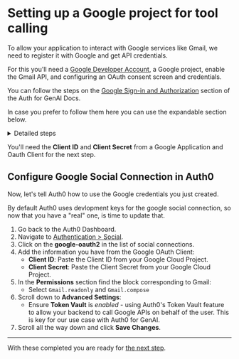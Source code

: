 # Setting up a Google project for tool calling

To allow your application to interact with Google services like Gmail, we need to register it with Google and get API credentials.

For this you'll need a [Google Developer Account](https://console.developers.google.com/), a Google project, enable the Gmail API, and configuring an OAuth consent screen and credentials.

You can follow the steps on the [Google Sign-in and Authorization](https://auth0.com/ai/docs/google-sign-in-and-auth) section of the Auth for GenAI Docs.

In case you prefer to follow them here you can use the expandable section below.

<details>

<summary>Detailed steps</summary>

## Setting up a Google Project

First create and setup the Google Project, then enable the Gmail API:

1. Go to [Google Cloud Console](https://console.developers.google.com/) and create a new project or select an existing one.
![](images/03-1-google-project-creation.png)
2. Go to the [Gmail API](https://console.cloud.google.com/apis/library/gmail.googleapis.com) and enable it.
    * Make sure your project is selected at the top left corner

    ![](images/03-2-gmail-api.png)

Then you need to configure the Application:

1. Go to the [Google Auth Platform](https://console.cloud.google.com/auth/overview) and create the app:
![](images/03-3-consent-screen-configuration-initial.png)
    1. Click **Get Started**
    1. Create an App:
        * **App Name**: dev_day
        * **User support email**: choose your preferred email.
        * Click **Next**
    1. Select your Audience
        * Choose **External**
    1. Set the Contact Information:
        * You can type your email
    1. Finish:
        * Agree and Create

2. Now go to **Branding** on the left hand side menu:
    * Under **Authorized domains**, enter `auth0.com`

3. Go to **Audience** on the left hand side menu:
    * In _Test Users_, you can add the email addresses you want to use for testing.
    * Test users must be valid Gmail Accounts.

4. Finally, on **Data Access** add the GMail scope:
    * Filter for Gmail and select the scopes:
        * `.../auth/gmail.readonly` - to read emails
        * `.../auth/gmail.compose` - to draft and send emails
        * `.../auth/gmail.modify` - for more advanced operations like marking as read

        ![](images/03-4-scopes-filtered.png)
    * Scroll to the bottom and click **Update**. 
    * You should see something like this after the update:
    ![](images/03-5-scopes-selected.png)

5. Click **Save**.

Finally is time to setup the OAuth Client in Google:

1. Start copying your Auth0 Domain:
    * Go to the Auth0 Dashboard under your [Tentant Settings](https://manage.auth0.com/#/tenant/general)
    * Copy the tentant name and region 
2. Go to [the Google Auth Platform under the Clients section](https://console.cloud.google.com/auth/clients).
    * Click the three dots and then "**+ Create Client**".
    
    ![](images/03-6-oauth-client-creation-option.png)
    * **Application type**: Select "*Web application*".

    ![](images/03-6-app-type.png)
    * **Name**: Give it a name, e.g., "*Assistant0 Web Client*".
    * Authorized JavaScript origins: 
        * Add your **Auth0 Domain**: https://<YOUR_AUTH0_DOMAIN> (e.g., https://your-tenant.region.auth0.com).
    * Authorized redirect URIs:
        * Add your **Auth0 Callback URL**: https://<YOUR_AUTH0_DOMAIN>/login/callback.
    
    ![](images/03-8-google-oauth-client-creation.png)
    * Click **Create**.
* You'll now see your **Client ID** and **Client Secret**. Copy these and make sure not to lose them or share them. You'll need them to configure the Google social connection in Auth0.
![](images/03-9-client-creation-client-id-client-secret.png)

With these steps, your Google Cloud Project is ready, and you have the Client ID and Secret. Next, we'll configure Auth0.

</details>

You'll need the **Client ID** and **Client Secret** from a Google Application and Oauth Client for the next step.

## Configure Google Social Connection in Auth0

Now, let's tell Auth0 how to use the Google credentials you just created.

By default Auth0 uses devlopment keys for the google social connection, so now that you have a "real" one, is time to update that.

1. Go back to the Auth0 Dashboard.
2. Navigate to [Authentication > Social](https://manage.auth0.com/#/connections/social).
3. Click on the **google-oauth2** in the list of social connections.
4. Add the information you have from the Google OAuth Client:
    * **Client ID**: Paste the Client ID from your Google Cloud Project.
    * **Client Secret**: Paste the Client Secret from your Google Cloud Project.
5. In the **Permissions** section find the block corresponding to Gmail:
    * Select `Gmail.readonly` and `Gmail.compose`
6. Scroll down to **Advanced Settings**:
    * Ensure **Token Vault** is _enabled_ - using Auth0's Token Vault feature to allow your backend to call Google APIs on behalf of the user. This is key for our use case with Auth0 for GenAI.
7. Scroll all the way down and click **Save Changes**.

---

With these completed you are ready for [the next step](04-tool-calling-gmail.md).
